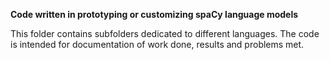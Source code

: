 **Code written in prototyping or customizing spaCy language models**

This folder contains subfolders dedicated to different languages.
The code is intended for documentation of work done, results and problems met.
